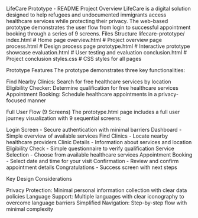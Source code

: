 
LifeCare Prototype - README
Project Overview
LifeCare is a digital solution designed to help refugees and undocumented immigrants access healthcare services while protecting their privacy. The web-based prototype demonstrates the user flow from login to successful appointment booking through a series of 9 screens.
Files Structure
lifecare-prototype/
index.html          # Home page
overview.html       # Project overview page
process.html        # Design process page
prototype.html      # Interactive prototype showcase
evaluation.html     # User testing and evaluation
conclusion.html     # Project conclusion
styles.css          # CSS styles for all pages

Prototype Features
The prototype demonstrates three key functionalities:

Find Nearby Clinics: Search for free healthcare services by location
Eligibility Checker: Determine qualification for free healthcare services
Appointment Booking: Schedule healthcare appointments in a privacy-focused manner

Full User Flow (9 Screens)
The prototype.html page includes a full user journey visualization with 9 sequential screens:

Login Screen - Secure authentication with minimal barriers
Dashboard - Simple overview of available services
Find Clinics - Locate nearby healthcare providers
Clinic Details - Information about services and location
Eligibility Check - Simple questionnaire to verify qualification
Service Selection - Choose from available healthcare services
Appointment Booking - Select date and time for your visit
Confirmation - Review and confirm appointment details
Congratulations - Success screen with next steps

Key Design Considerations

Privacy Protection: Minimal personal information collection with clear data policies
Language Support: Multiple languages with clear iconography to overcome language barriers
Simplified Navigation: Step-by-step flow with minimal complexity
